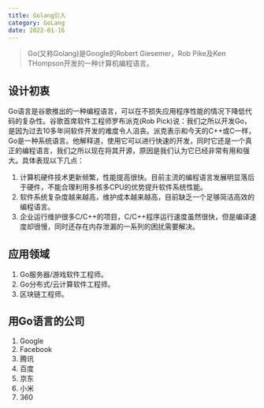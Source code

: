 ```yaml
---
title: Golang引入
category: GoLang
date: 2022-01-16
---
```


> Go(又称Golang)是Google的Robert Giesemer，Rob Pike及Ken THompson开发的一种计算机编程语言。

## 设计初衷

Go语言是谷歌推出的一种编程语言，可以在不损失应用程序性能的情况下降低代码的复杂性。谷歌首席软件工程师罗布派克(Rob Pick)说：我们之所以开发Go，是因为过去10多年间软件开发的难度令人沮丧。派克表示和今天的C++或C一样，Go是一种系统语言。他解释道，使用它可以进行快速的开发，同时它还是一个真正的编程语言，我们之所以现在将其开源，原因是我们认为它已经非常有用和强大。具体表现以下几点：

1. 计算机硬件技术更新频繁，性能提高很快。目前主流的编程语言发展明显落后于硬件，不能合理利用多核多CPU的优势提升软件系统性能。
2. 软件系统复杂度越来越高，维护成本越来越高，目前缺乏一个足够简洁高效的编程语言。
3. 企业运行维护很多C/C++的项目，C/C++程序运行速度虽然很快，但是编译速度却很慢，同时还存在内存泄漏的一系列的困扰需要解决。

## 应用领域

1. Go服务器/游戏软件工程师。
2. Go分布式/云计算软件工程师。
3. 区块链工程师。

## 用Go语言的公司

1. Google
2. Facebook
3. 腾讯
4. 百度
5. 京东
6. 小米
7. 360
